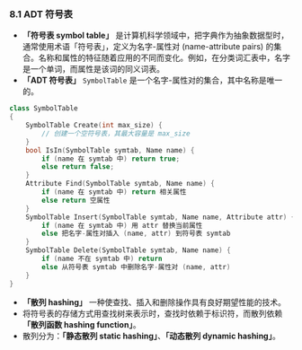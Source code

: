 ### 8.1 ADT 符号表

- **「符号表 symbol table」** 是计算机科学领域中，把字典作为抽象数据型时，通常使用术语「符号表」，定义为名字-属性对 (name-attribute pairs) 的集合。名称和属性的特征随着应用的不同而变化。例如，在分类词汇表中，名字是一个单词，而属性是该词的同义词表。
- **「ADT 符号表」** `SymbolTable` 是一个名字-属性对的集合，其中名称是唯一的。

```c++
class SymbolTable
{
    SymbolTable Create(int max_size) {
        // 创建一个空符号表，其最大容量是 max_size
    }
    bool IsIn(SymbolTable symtab, Name name) {
        if (name 在 symtab 中) return true;
        else return false;
    }
    Attribute Find(SymbolTable symtab, Name name) {
        if (name 在 symtab 中) return 相关属性
        else return 空属性
    }
    SymbolTable Insert(SymbolTable symtab, Name name, Attribute attr) {
        if (name 在 symtab 中) 用 attr 替换当前属性
        else 把名字-属性对插入 (name, attr) 到符号表 symtab
    }
    SymbolTable Delete(SymbolTable symtab, Name name) {
        if (name 不在 symtab 中) return
        else 从符号表 symtab 中删除名字-属性对 (name, attr)
    }
}
```

- **「散列 hashing」** 一种使查找、插入和删除操作具有良好期望性能的技术。
- 将符号表的存储方式用查找树来表示时，查找时依赖于标识符，而散列依赖 **「散列函数 hashing function」**。
- 散列分为：**「静态散列 static hashing」**、**「动态散列 dynamic hashing」**。
